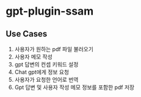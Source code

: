 # gpt-plugin-ssam

## Use Cases

1. 사용자가 원하는 pdf 파일 불러오기
2. 사용자 메모 작성
3. gpt 답변의 컨셉 키워드 설정
4. Chat gpt에게 정보 요청
5. 사용자가 요청한 언어로 번역
6. Gpt 답변 및 사용자 작성 메모 정보를 포함한 pdf 저장
